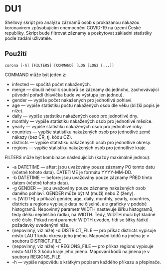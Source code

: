 # DU1
Shellový skript pro analýzu záznamů osob s prokázanou nákazou koronavirem způsobujícím onemocnění COVID-19 na území České republiky. Skript bude filtrovat záznamy a poskytovat základní statistiky podle zadání uživatele.
## Použití
`corona [-h] [FILTERS] [COMMAND] [LOG [LOG2 [...]]`

COMMAND může být jeden z:
- infected — spočítá počet nakažených.
- merge — sloučí několik souborů se záznamy do jednoho, zachovávající původní pořadí (hlavička bude ve výstupu jen jednou).
- gender — vypíše počet nakažených pro jednotlivá pohlaví.
- age — vypíše statistiku počtu nakažených osob dle věku (bližší popis je níže).
- daily — vypíše statistiku nakažených osob pro jednotlivé dny.
- monthly — vypíše statistiku nakažených osob pro jednotlivé měsíce.
- yearly — vypíše statistiku nakažených osob pro jednotlivé roky.
- countries — vypíše statistiku nakažených osob pro jednotlivé země nákazy (bez ČR, tj. kódu CZ).
- districts — vypíše statistiku nakažených osob pro jednotlivé okresy.
- regions — vypíše statistiku nakažených osob pro jednotlivé kraje.

FILTERS může být kombinace následujících (každý maximálně jednou):
- -a DATETIME — after: jsou uvažovány pouze záznamy PO tomto datu (včetně tohoto data). DATETIME je formátu YYYY-MM-DD.
- -b DATETIME — before: jsou uvažovány pouze záznamy PŘED tímto datem (včetně tohoto data).
- -g GENDER — jsou uvažovány pouze záznamy nakažených osob daného pohlaví. GENDER může být M (muži) nebo Z (ženy).
- -s [WIDTH] u příkazů gender, age, daily, monthly, yearly, countries, districts a regions vypisuje data ne číselně, ale graficky v podobě histogramů. Nepovinný parametr WIDTH nastavuje šířku histogramů, tedy délku nejdelšího řádku, na WIDTH. Tedy, WIDTH musí být kladné celé číslo. Pokud není parametr WIDTH uveden, řídí se šířky řádků požadavky uvedenými níže.
- (nepovinný, viz níže) -d DISTRICT_FILE — pro příkaz districts vypisuje místo LAU 1 kódu okresu jeho jméno. Mapování kódů na jména je v souboru DISTRICT_FILE
- (nepovinný, viz níže) -r REGIONS_FILE — pro příkaz regions vypisuje místo NUTS 3 kódu kraje jeho jméno. Mapování kódů na jména je v souboru REGIONS_FILE
- -h — vypíše nápovědu s krátkým popisem každého příkazu a přepínače.